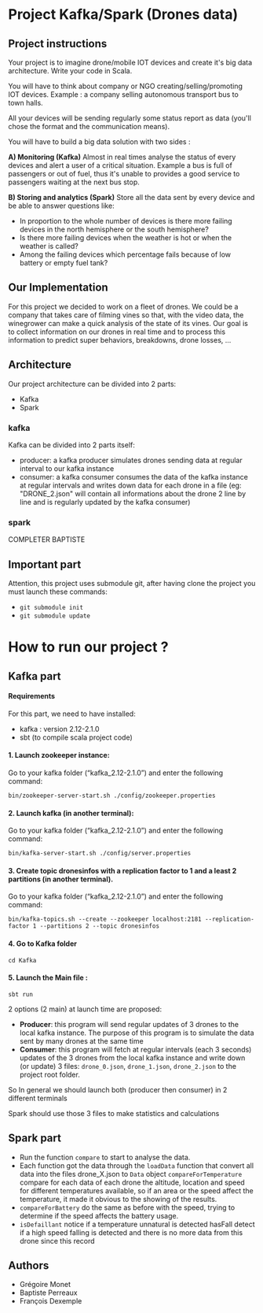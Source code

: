 # Project Kafka/Spark (Drones data)

## Project instructions

Your project is to imagine drone/mobile IOT devices and create it's big data architecture.
Write your code in Scala.

You will have to think about company or NGO creating/selling/promoting IOT devices.
Example : a company selling autonomous transport bus to town halls.

All your devices will be sending regularly some status report as data (you'll chose the format and the communication means).

You will have to build a big data solution with two sides :

**A) Monitoring (Kafka)**
Almost in real times analyse the status of every devices and alert a user of a critical situation.
Example a bus is full of passengers or out of fuel, thus it's unable to provides a good service to passengers waiting at the next bus stop.

**B) Storing and analytics (Spark)**
Store all the data sent by every device and be able to answer questions like:

- In proportion to the whole number of devices is there more failing devices in the north hemisphere or the south hemisphere?
- Is there more failing devices when the weather is hot or when the weather is called?
- Among the failing devices which percentage fails because of low battery or empty fuel tank?

## Our Implementation

For this project we decided to work on a fleet of drones. We could be a company that takes care of filming vines so that, with the video data, the winegrower can make a quick analysis of the state of its vines.
Our goal is to collect information on our drones in real time and to process this information to predict super behaviors, breakdowns, drone losses, ...

## Architecture

Our project architecture can be divided into 2 parts:

- Kafka
- Spark

### kafka

Kafka can be divided into 2 parts itself:

- producer: a kafka producer simulates drones sending data at regular interval to our kafka instance
- consumer: a kafka consumer consumes the data of the kafka instance at regular intervals and writes down data for each drone in a file (eg: "DRONE_2.json" will contain all informations about the drone 2 line by line and is regularly updated by the kafka consumer)

### spark

COMPLETER BAPTISTE

## Important part

Attention, this project uses submodule git, after having clone the project you must launch these commands:

- `git submodule init`
- `git submodule update`

# How to run our project ?

## Kafka part

#### Requirements

For this part, we need to have installed:

- kafka : version 2.12-2.1.0
- sbt (to compile scala project code)

#### 1. Launch zookeeper instance:

Go to your kafka folder (“kafka_2.12-2.1.0”) and enter the following command:

`bin/zookeeper-server-start.sh ./config/zookeeper.properties`

#### 2. Launch kafka (in another terminal):

Go to your kafka folder (“kafka_2.12-2.1.0”) and enter the following command:

`bin/kafka-server-start.sh ./config/server.properties`

#### 3. Create topic dronesinfos with a replication factor to 1 and a least 2 partitions (in another terminal).

Go to your kafka folder (“kafka_2.12-2.1.0”) and enter the following command:

`bin/kafka-topics.sh --create --zookeeper localhost:2181 --replication-factor 1 --partitions 2 --topic dronesinfos`

#### 4. Go to Kafka folder

`cd Kafka`

#### 5. Launch the Main file :

`sbt run`

2 options (2 main) at launch time are proposed:

- **Producer**: this program will send regular updates of 3 drones to the local kafka instance. The purpose of this program is to simulate the data sent by many drones at the same time
- **Consumer**: this program will fetch at regular intervals (each 3 seconds) updates of the 3 drones from the local kafka instance and write down (or update) 3 files: `drone_0.json`, `drone_1.json`, `drone_2.json` to the project root folder.

So In general we should launch both (producer then consumer) in 2 different terminals

Spark should use those 3 files to make statistics and calculations

## Spark part

- Run the function `compare` to start to analyse the data.
- Each function got the data through the `loadData` function that convert all data into the files drone_X.json to `Data` object `compareForTemperature` compare for each data of each drone the altitude, location and speed for different temperatures available, so if an area or the speed affect the temperature, it made it obvious to the showing of the results.
- `compareForBattery` do the same as before with the speed, trying to determine if the speed affects the battery usage.
- `isDefaillant` notice if a temperature unnatural is detected hasFall detect if a high speed falling is detected and there is no more data from this drone since this record

## Authors

- Grégoire Monet
- Baptiste Perreaux
- François Dexemple
